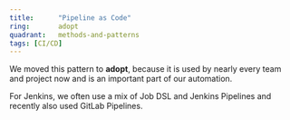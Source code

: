 ```yaml
---
title:      "Pipeline as Code"
ring:       adopt
quadrant:   methods-and-patterns
tags: [CI/CD]
---
```


We moved this pattern to **adopt**, because it is used by nearly every team and project now and is an important part of our automation.

For Jenkins, we often use a mix of Job DSL and Jenkins Pipelines and recently also used GitLab Pipelines.
